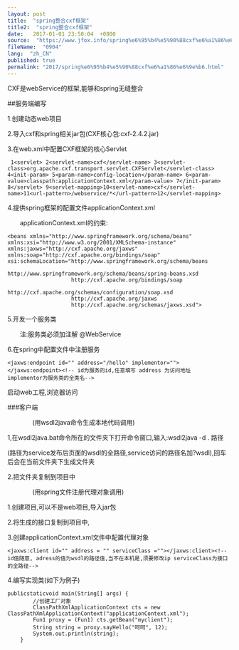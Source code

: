 ```yaml
---
layout: post
title:  "spring整合cxf框架"
title2:  "spring整合cxf框架"
date:   2017-01-01 23:50:04  +0800
source:  "https://www.jfox.info/spring%e6%95%b4%e5%90%88cxf%e6%a1%86%e6%9e%b6.html"
fileName:  "0904"
lang:  "zh_CN"
published: true
permalink: "2017/spring%e6%95%b4%e5%90%88cxf%e6%a1%86%e6%9e%b6.html"
---
```


CXF是webService的框架,能够和spring无缝整合

##服务端编写

1.创建动态web项目

2.导入cxf和spring相关jar包(CXF核心包:cxf-2.4.2.jar)

3.在web.xml中配置CXF框架的核心Servlet

     1<servlet> 2<servlet-name>cxf</servlet-name> 3<servlet-class>org.apache.cxf.transport.servlet.CXFServlet</servlet-class> 4<init-param> 5<param-name>config-location</param-name> 6<param-value>classpath:applicationContext.xml</param-value> 7</init-param> 8</servlet> 9<servlet-mapping>10<servlet-name>cxf</servlet-name>11<url-pattern>/webservice/*</url-pattern>12</servlet-mapping>

4.提供spring框架的配置文件applicationContext.xml

　　applicationContext.xml的约束:

    <beans xmlns="http://www.springframework.org/schema/beans"
    xmlns:xsi="http://www.w3.org/2001/XMLSchema-instance" 
    xmlns:jaxws="http://cxf.apache.org/jaxws"
    xmlns:soap="http://cxf.apache.org/bindings/soap"
    xsi:schemaLocation="http://www.springframework.org/schema/beans 
                        http://www.springframework.org/schema/beans/spring-beans.xsd
                        http://cxf.apache.org/bindings/soap 
                        http://cxf.apache.org/schemas/configuration/soap.xsd
                        http://cxf.apache.org/jaxws 
                        http://cxf.apache.org/schemas/jaxws.xsd">

5.开发一个服务类

　　注:服务类必须加注解 @WebService

6.在spring中配置文件中注册服务

    <jaxws:endpoint id="" address="/hello" implementor=""></jaxws:endpoint><!-- id为服务的id,任意填写 address 为访问地址  implementor为服务类的全类名-->

启动web工程,浏览器访问

###客户端

　　　　(用wsdl2java命令生成本地代码调用)

1,在wsdl2java.bat命令所在的文件夹下打开命令窗口,输入:wsdl2java -d . 路径

(路径为service发布后页面的wsdl的全路径,service访问的路径名加?wsdl),回车后会在当前文件夹下生成文件夹

2.把文件夹复制到项目中

　　　　(用spring文件注册代理对象调用)

1.创建项目,可以不是web项目,导入jar包

2.将生成的接口复制到项目中,

3.创建applicationContext.xml文件中配置代理对象

    <jaxws:client id="" address = "" serviceClass =""></jaxws:client><!-- id值随意, adress的值为wsdl的路径值,当不在本机是,须要修改ip serviceClass为接口的全路径-->

4.编写实现类(如下为例子)

    publicstaticvoid main(String[] args) {
            //创建工厂对象
            ClassPathXmlApplicationContext cts = new ClassPathXmlApplicationContext("applicationContext.xml");
            Fun1 proxy = (Fun1) cts.getBean("myclient");
            String string = proxy.sayHello("呵呵", 12);
            System.out.println(string);
        }
